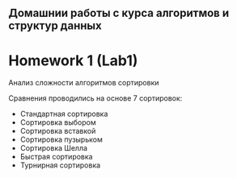 ## Домашнии работы с курса алгоритмов и структур данных

# Homework 1 (Lab1)
Анализ сложности алгоритмов сортировки

Сравнения проводились на основе 7 сортировок:
* Стандартная сортировка
* Сортировка выбором
* Сортировка вставкой
* Сортировка пузырьком
* Сортировка Шелла
* Быстрая сортировка
* Турнирная сортировка


